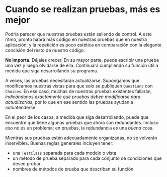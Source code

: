 # Cuando se realizan pruebas, más es mejor

Podría parecer que nuestras pruebas están saliendo de control. A este ritmo, pronto habrá más código en nuestras pruebas que en nuestra aplicación, y la repetición es poco estética en comparación con la elegante concisión del resto de nuestro código.

**No importa**. Déjales crecer. En su mayor parte, puede escribir una prueba una vez y luego olvidarse de ella. Continuará cumpliendo su función útil a medida que siga desarrollando su programa.

A veces, las pruebas necesitarán actualizarse. Supongamos que modificamos nuestras vistas para que solo se publiquen `Questions` con `Choices`. En ese caso, muchas de nuestras pruebas existentes fallarán, _indicándonos exactamente qué pruebas deben modificarse para actualizarlas_, por lo que en ese sentido las pruebas ayudan a autoatenderse.

En el peor de los casos, a medida que siga desarrollando, puede que encuentre que tiene algunas pruebas que ahora son redundantes. Incluso eso no es un problema; en pruebas, la redundancia es una _buena_ cosa.

Mientras sus pruebas estén adecuadamente organizadas, no se volverán inservibles. Buenas reglas generales incluyen tener:

- una `TestClass` separada para cada modelo o vista
- un método de prueba separado para cada conjunto de condiciones que desee probar
- nombres de métodos de prueba que describan su función
